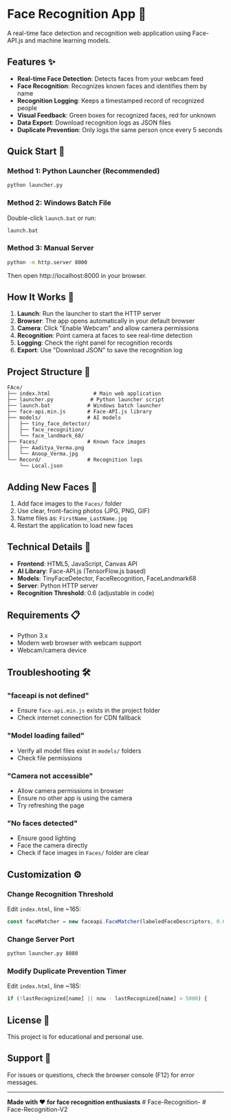 # Face Recognition App 🎯

A real-time face detection and recognition web application using Face-API.js and machine learning models.

## Features ✨

- **Real-time Face Detection**: Detects faces from your webcam feed
- **Face Recognition**: Recognizes known faces and identifies them by name  
- **Recognition Logging**: Keeps a timestamped record of recognized people
- **Visual Feedback**: Green boxes for recognized faces, red for unknown
- **Data Export**: Download recognition logs as JSON files
- **Duplicate Prevention**: Only logs the same person once every 5 seconds

## Quick Start 🚀

### Method 1: Python Launcher (Recommended)
```bash
python launcher.py
```

### Method 2: Windows Batch File
Double-click `launch.bat` or run:
```cmd
launch.bat
```

### Method 3: Manual Server
```bash
python -m http.server 8000
```
Then open http://localhost:8000 in your browser.

## How It Works 🔧

1. **Launch**: Run the launcher to start the HTTP server
2. **Browser**: The app opens automatically in your default browser
3. **Camera**: Click "Enable Webcam" and allow camera permissions
4. **Recognition**: Point camera at faces to see real-time detection
5. **Logging**: Check the right panel for recognition records
6. **Export**: Use "Download JSON" to save the recognition log

## Project Structure 📁

```
FAce/
├── index.html              # Main web application
├── launcher.py            # Python launcher script
├── launch.bat            # Windows batch launcher
├── face-api.min.js       # Face-API.js library
├── models/               # AI models
│   ├── tiny_face_detector/
│   ├── face_recognition/
│   └── face_landmark_68/
├── Faces/                # Known face images
│   ├── Aaditya_Verma.png
│   └── Anoop_Verma.jpg
└── Record/               # Recognition logs
    └── Local.json
```

## Adding New Faces 👥

1. Add face images to the `Faces/` folder
2. Use clear, front-facing photos (JPG, PNG, GIF)
3. Name files as: `FirstName_LastName.jpg`
4. Restart the application to load new faces

## Technical Details 🔬

- **Frontend**: HTML5, JavaScript, Canvas API
- **AI Library**: Face-API.js (TensorFlow.js based)
- **Models**: TinyFaceDetector, FaceRecognition, FaceLandmark68
- **Server**: Python HTTP server
- **Recognition Threshold**: 0.6 (adjustable in code)

## Requirements 📋

- Python 3.x
- Modern web browser with webcam support
- Webcam/camera device

## Troubleshooting 🛠️

### "faceapi is not defined"
- Ensure `face-api.min.js` exists in the project folder
- Check internet connection for CDN fallback

### "Model loading failed"
- Verify all model files exist in `models/` folders
- Check file permissions

### "Camera not accessible"
- Allow camera permissions in browser
- Ensure no other app is using the camera
- Try refreshing the page

### "No faces detected"
- Ensure good lighting
- Face the camera directly
- Check if face images in `Faces/` folder are clear

## Customization ⚙️

### Change Recognition Threshold
Edit `index.html`, line ~165:
```javascript
const faceMatcher = new faceapi.FaceMatcher(labeledFaceDescriptors, 0.6);
```

### Change Server Port
```bash
python launcher.py 8080
```

### Modify Duplicate Prevention Timer
Edit `index.html`, line ~185:
```javascript
if (!lastRecognized[name] || now - lastRecognized[name] > 5000) {
```

## License 📄

This project is for educational and personal use.

## Support 💬

For issues or questions, check the browser console (F12) for error messages.

---

**Made with ❤️ for face recognition enthusiasts**
#   F a c e - R e c o g n i t i o n -  
 #   F a c e - R e c o g n i t i o n - V 2  
 